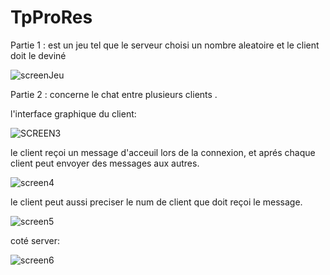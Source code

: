 # TpProRes

Partie 1 : est un jeu tel que le serveur choisi un nombre aleatoire et le client doit le deviné

![screenJeu](https://user-images.githubusercontent.com/102171913/159919379-6e3b5c09-8b93-4ed5-afef-267db07f8ba0.PNG)

Partie 2 : concerne le chat entre plusieurs clients .

l'interface graphique du client:

![SCREEN3](https://user-images.githubusercontent.com/102171913/159919572-31088a67-97d0-45df-8a26-23775f986a45.PNG)

le client reçoi un message d'acceuil lors de la connexion, et aprés chaque client peut envoyer des messages aux autres.

![screen4](https://user-images.githubusercontent.com/102171913/159919603-af59cdd3-104a-48ed-b365-43a7a9381c34.PNG)

le client peut aussi preciser le num de client que doit reçoi le message.

![screen5](https://user-images.githubusercontent.com/102171913/159919641-beb6b113-868d-4bd1-8789-979ea5b35f20.PNG)

coté server:

![screen6](https://user-images.githubusercontent.com/102171913/159919678-4f8f985d-60e2-4322-b754-489a8f2b49da.PNG)

